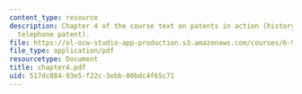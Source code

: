 ```yaml
---
content_type: resource
description: Chapter 4 of the course text on patents in action (history of the basic
  telephone patent).
file: https://ol-ocw-studio-app-production.s3.amazonaws.com/courses/6-931-development-of-inventions-and-creative-ideas-spring-2008/517dc88493e5f22c3ebb00bdc4f65c71_chapter4.pdf
file_type: application/pdf
resourcetype: Document
title: chapter4.pdf
uid: 517dc884-93e5-f22c-3ebb-00bdc4f65c71
---
```

